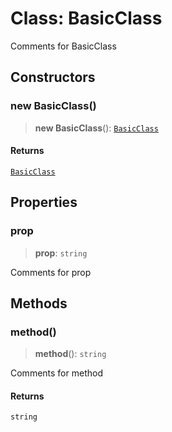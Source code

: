 # Class: BasicClass

Comments for BasicClass

## Constructors

### new BasicClass()

> **new BasicClass**(): [`BasicClass`](BasicClass.md)

#### Returns

[`BasicClass`](BasicClass.md)

## Properties

### prop

> **prop**: `string`

Comments for prop

## Methods

### method()

> **method**(): `string`

Comments for method

#### Returns

`string`
